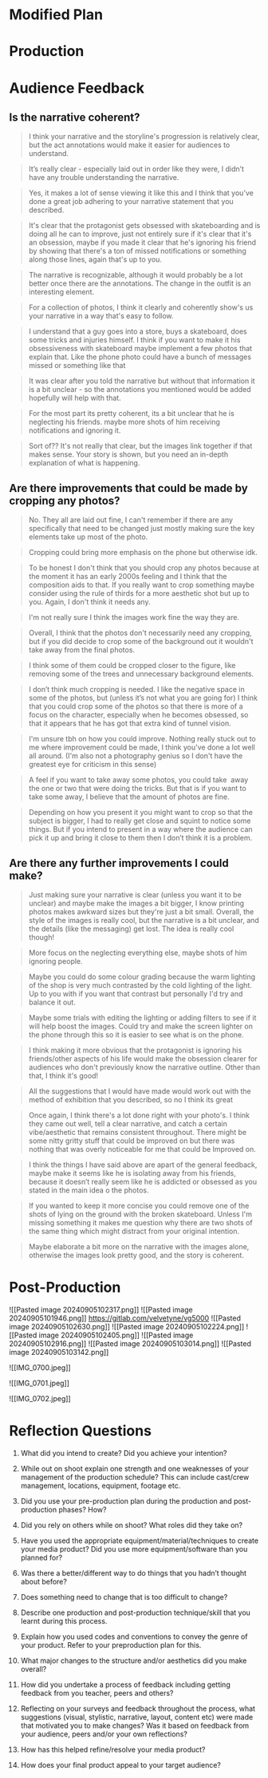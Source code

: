 # Modified Plan


# Production


# Audience Feedback
## Is the narrative coherent?
> I think your narrative and the storyline's progression is relatively clear, but the act annotations would make it easier for audiences to understand.

> It’s really clear - especially laid out in order like they were, I didn’t have any trouble understanding the narrative.

> Yes, it makes a lot of sense viewing it like this and I think that you’ve done a great job adhering to your narrative statement that you described.

> It's clear that the protagonist gets obsessed with skateboarding and is doing all he can to improve, just not entirely sure if it's clear that it's an obsession, maybe if you made it clear that he's ignoring his friend by showing that there's a ton of missed notifications or something along those lines, again that's up to you.

> The narrative is recognizable, although it would probably be a lot better once there are the annotations. The change in the outfit is an interesting element.

> For a collection of photos, I think it clearly and coherently show's us your narrative in a way that's easy to follow.

> I understand that a guy goes into a store, buys a skateboard, does some tricks and injuries himself. I think if you want to make it his obsessiveness with skateboard maybe implement a few photos that explain that. Like the phone photo could have a bunch of messages missed or something like that

> It was clear after you told the narrative but without that information it is a bit unclear - so the annotations you mentioned would be added hopefully will help with that.

> For the most part its pretty coherent, its a bit unclear that he is neglecting his friends. maybe more shots of him receiving notifications and ignoring it.

> Sort of?? It's not really that clear, but the images link together if that makes sense. Your story is shown, but you need an in-depth explanation of what is happening.
## Are there improvements that could be made by cropping any photos?
>No. They all are laid out fine, I can't remember if there are any specifically that need to be changed just mostly making sure the key elements take up most of the photo.

>Cropping could bring more emphasis on the phone but otherwise idk.

> To be honest I don't think that you should crop any photos because at the moment it has an early 2000s feeling and I think that the composition aids to that. If you really want to crop something maybe consider using the rule of thirds for a more aesthetic shot but up to you. Again, I don't think it needs any.

> I'm not really sure I think the images work fine the way they are.

> Overall, I think that the photos don't necessarily need any cropping, but if you did decide to crop some of the background out it wouldn't take away from the final photos.

> I think some of them could be cropped closer to the figure, like removing some of the trees and unnecessary background elements.

> I don’t think much cropping is needed. I like the negative space in some of the photos, but (unless it’s not what you are going for) I think that you could crop some of the photos so that there is more of a focus on the character, especially when he becomes obsessed, so that it appears that he has got that extra kind of tunnel vision.

> I'm unsure tbh on how you could improve. Nothing really stuck out to me where improvement could be made, I think you've done a lot well all around. (I'm also not a photography genius so I don't have the greatest eye for criticism in this sense)

> A feel if you want to take away some photos, you could take  away the one or two that were doing the tricks. But that is if you want to take some away, I believe that the amount of photos are fine.

> Depending on how you present it you might want to crop so that the subject is bigger, I had to really get close and squint to notice some things. But if you intend to present in a way where the audience can pick it up and bring it close to them then I don’t think it is a problem.
## Are there any further improvements I could make?
>Just making sure your narrative is clear (unless you want it to be unclear) and maybe make the images a bit bigger, I know printing photos makes awkward sizes but they're just a bit small. Overall, the style of the images is really cool, but the narrative is a bit unclear, and the details (like the messaging) get lost. The idea is really cool though!

> More focus on the neglecting everything else, maybe shots of him ignoring people.

> Maybe you could do some colour grading because the warm lighting of the shop is very much contrasted by the cold lighting of the light. Up to you with if you want that contrast but personally I'd try and balance it out.

> Maybe some trials with editing the lighting or adding filters to see if it will help boost the images. Could try and make the screen lighter on the phone through this so it is easier to see what is on the phone.

> I think making it more obvious that the protagonist is ignoring his friends/other aspects of his life would make the obsession clearer for audiences who don't previously know the narrative outline. Other than that, I think it's good!

> All the suggestions that I would have made would work out with the method of exhibition that you described, so no I think its great

> Once again, I think there's a lot done right with your photo's. I think they came out well, tell a clear narrative, and catch a certain vibe/aesthetic that remains consistent throughout. There might be some nitty gritty stuff that could be improved on but there was nothing that was overly noticeable for me that could be Improved on.

> I think the things I have said above are apart of the general feedback, maybe make it seems like he is isolating away from his friends, because it doesn’t really seem like he is addicted or obsessed as you stated in the main idea o the photos.

> If you wanted to keep it more concise you could remove one of the shots of lying on the ground with the broken skateboard. Unless I'm missing something it makes me question why there are two shots of the same thing which might distract from your original intention.

> Maybe elaborate a bit more on the narrative with the images alone, otherwise the images look pretty good, and the story is coherent.

# Post-Production
![[Pasted image 20240905102317.png]]
![[Pasted image 20240905101946.png]]
https://gitlab.com/velvetyne/vg5000
![[Pasted image 20240905102630.png]]
![[Pasted image 20240905102224.png]]
![[Pasted image 20240905102405.png]]
![[Pasted image 20240905102916.png]]
![[Pasted image 20240905103014.png]]
![[Pasted image 20240905103142.png]]


![[IMG_0700.jpeg]]

![[IMG_0701.jpeg]]

![[IMG_0702.jpeg]]

# Reflection Questions
1. What did you intend to create? Did you achieve your intention? 
   
2. While out on shoot explain one strength and one weaknesses of your management of the production schedule? This can include cast/crew management, locations, equipment, footage etc. 
   
3. Did you use your pre-production plan during the production and post-production phases? How? 
   
4. Did you rely on others while on shoot? What roles did they take on? 
   
5. Have you used the appropriate equipment/material/techniques to create your media product? Did you use more equipment/software than you planned for? 
   
6. Was there a better/different way to do things that you hadn’t thought about before? 
   
7. Does something need to change that is too difficult to change? 
   
8. Describe one production and post-production technique/skill that you learnt during this process. 
   
9. Explain how you used codes and conventions to convey the genre of your product. Refer to your preproduction plan for this. 

10. What major changes to the structure and/or aesthetics did you make overall? 

11. How did you undertake a process of feedback including getting feedback from you teacher, peers and others? 

12. Reflecting on your surveys and feedback throughout the process, what suggestions (visual, stylistic, narrative, layout, content etc) were made that motivated you to make changes? Was it based on feedback from your audience, peers and/or your own reflections? 

13. How has this helped refine/resolve your media product? 

14. How does your final product appeal to your target audience?